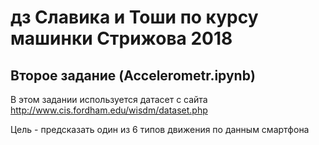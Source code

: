 # дз Славика и Тоши по курсу машинки Стрижова 2018

## Второе задание (Accelerometr.ipynb)

В этом задании используется датасет с сайта http://www.cis.fordham.edu/wisdm/dataset.php

Цель - предсказать один из 6 типов движения по данным смартфона

